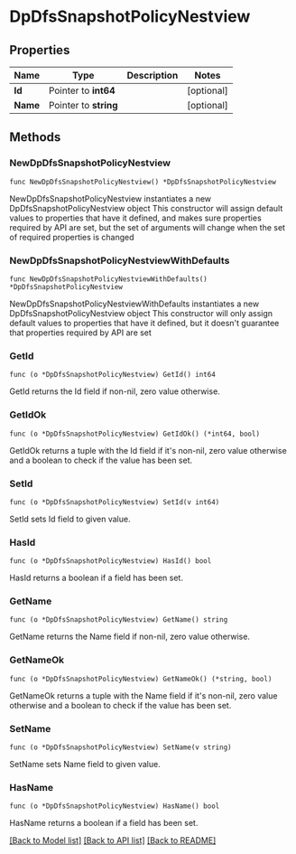# DpDfsSnapshotPolicyNestview

## Properties

Name | Type | Description | Notes
------------ | ------------- | ------------- | -------------
**Id** | Pointer to **int64** |  | [optional] 
**Name** | Pointer to **string** |  | [optional] 

## Methods

### NewDpDfsSnapshotPolicyNestview

`func NewDpDfsSnapshotPolicyNestview() *DpDfsSnapshotPolicyNestview`

NewDpDfsSnapshotPolicyNestview instantiates a new DpDfsSnapshotPolicyNestview object
This constructor will assign default values to properties that have it defined,
and makes sure properties required by API are set, but the set of arguments
will change when the set of required properties is changed

### NewDpDfsSnapshotPolicyNestviewWithDefaults

`func NewDpDfsSnapshotPolicyNestviewWithDefaults() *DpDfsSnapshotPolicyNestview`

NewDpDfsSnapshotPolicyNestviewWithDefaults instantiates a new DpDfsSnapshotPolicyNestview object
This constructor will only assign default values to properties that have it defined,
but it doesn't guarantee that properties required by API are set

### GetId

`func (o *DpDfsSnapshotPolicyNestview) GetId() int64`

GetId returns the Id field if non-nil, zero value otherwise.

### GetIdOk

`func (o *DpDfsSnapshotPolicyNestview) GetIdOk() (*int64, bool)`

GetIdOk returns a tuple with the Id field if it's non-nil, zero value otherwise
and a boolean to check if the value has been set.

### SetId

`func (o *DpDfsSnapshotPolicyNestview) SetId(v int64)`

SetId sets Id field to given value.

### HasId

`func (o *DpDfsSnapshotPolicyNestview) HasId() bool`

HasId returns a boolean if a field has been set.

### GetName

`func (o *DpDfsSnapshotPolicyNestview) GetName() string`

GetName returns the Name field if non-nil, zero value otherwise.

### GetNameOk

`func (o *DpDfsSnapshotPolicyNestview) GetNameOk() (*string, bool)`

GetNameOk returns a tuple with the Name field if it's non-nil, zero value otherwise
and a boolean to check if the value has been set.

### SetName

`func (o *DpDfsSnapshotPolicyNestview) SetName(v string)`

SetName sets Name field to given value.

### HasName

`func (o *DpDfsSnapshotPolicyNestview) HasName() bool`

HasName returns a boolean if a field has been set.


[[Back to Model list]](../README.md#documentation-for-models) [[Back to API list]](../README.md#documentation-for-api-endpoints) [[Back to README]](../README.md)


